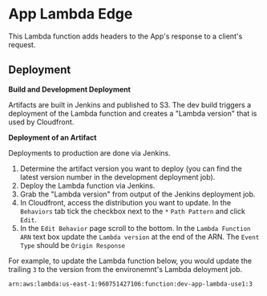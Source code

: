 # App Lambda Edge

This Lambda function adds headers to the App's response to a client's request.

## Deployment

__Build and Development Deployment__

Artifacts are built in Jenkins and published to S3. The dev build triggers a deployment of the Lambda function and creates a "Lambda version" that is used by Cloudfront.

__Deployment of an Artifact__

Deployments to production are done via Jenkins.

1. Determine the artifact version you want to deploy (you can find the latest version number in the development deployment job). 
2. Deploy the Lambda function via Jenkins.
3. Grab the "Lambda version" from output of the Jenkins deployment job.
4. In Cloudfront, access the distribution you want to update. In the `Behaviors` tab tick the checkbox next to the `*` `Path Pattern` and click `Edit`.
5. In the `Edit Behavior` page scroll to the bottom. In the `Lambda Function ARN` text box update the `Lambda version` at the end of the ARN. The `Event Type` should be `Origin Response`

For example, to update the Lambda function below, you would update the trailing `3` to the version from the environemnt's Lambda deloyment job.

`arn:aws:lambda:us-east-1:960751427106:function:dev-app-lambda-use1:3`

